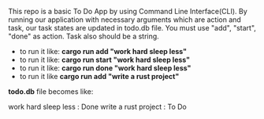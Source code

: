 This repo is a basic To Do App by using Command Line Interface(CLI). By running our application with necessary arguments which are action and task, our task states are updated in todo.db file. 
You must use "add", "start", "done" as action. Task also should be a string.

- to run it like: **cargo run add "work hard sleep less"**
- to run it like: **cargo run start "work hard sleep less"**
- to run it like: **cargo run done "work hard sleep less"**
- to run it like  **cargo run add "write a rust project"**

**todo.db** file becomes like:

work hard sleep less : Done
write a rust project : To Do



